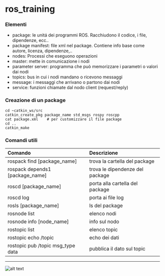 # ros_training

### Elementi

- package: le unitá dei programmi ROS. Racchiudono il codice, i file, dipendenze, ecc..
- package manifest: file xml nel package. Contiene info base come autore, licenza, dipendenze,..
- nodes: Processi che eseguono operazioni
- master: mette in comunicazione i nodi
- parameter server: programma che può memorizzare i parametri o valori dai nodi
- topics: bus in cui i nodi mandano o ricevono messaggi 
- message: i messaggi che arrivano o partono dai nodi
- service: funzioni chiamate dal nodo client (request/reply)

### Creazione di un package
```
cd ~catkin_ws/src
catkin_create_pkg package_name std_msgs rospy roscpp
cat package.xml    # per customizzare il file package
cd ..
catkin_make
```

### Comandi utili

| Comando | Descrizione |
| :--- | :--- |
| rospack find [package_name] | trova la cartella del package |
| rospack depends1 [package_name] | trova le dipendenze del package |
| roscd [package_name] | porta alla cartella del package |
| roscd log | porta ai file log |
| rosls [package_name] | ls del package |
| rosnode list | elenco nodi |
| rosnode info [node_name] | info sul nodo |
| rostopic list | elenco topic |
| rostopic echo /topic | echo dei dati |
| rostopic pub /topic msg_type data| pubblica il dato sul topic |





___
![alt text](https://gavazzionline.files.wordpress.com/2014/01/img_6916.jpg?w=300)

